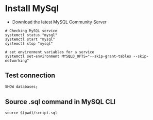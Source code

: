 # Install MySql

- Download the latest MySQL Community Server

```shell
# Checking MySQL service
systemctl status "mysql"
systemctl start "mysql"
systemctl stop "mysql"

# set environment variables for a service
systemctl set-environment MYSQLD_OPTS="--skip-grant-tables --skip-networking"
```

## Test connection

```sql
SHOW databases;
```

## Source .sql command in MySQL CLI

```shell
source $(pwd)/script.sql
```
